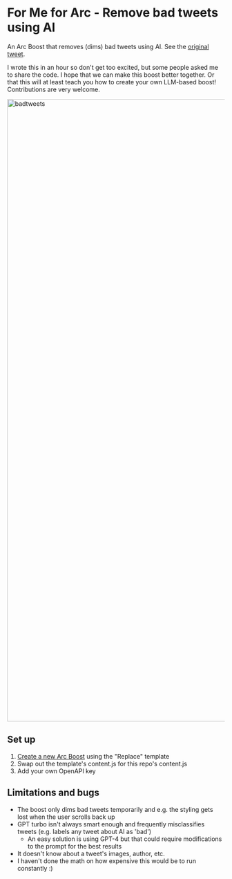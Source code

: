 # For Me for Arc - Remove bad tweets using AI
An Arc Boost that removes (dims) bad tweets using AI. See the [original tweet](https://twitter.com/vincentmvdm/status/1658678049691385857).

I wrote this in an hour so don't get too excited, but some people asked me to share the code. I hope that we can make this boost better together. Or that this will at least teach you how to create your own LLM-based boost! Contributions are very welcome.

<img width="1440" alt="badtweets" src="https://github.com/vincentmvdm/twitter-for-me/assets/15680527/7ce78482-ccd4-4d7e-bbc8-21f1d04bca90">

## Set up
1. [Create a new Arc Boost](https://resources.arc.net/en/articles/6808613-boosts-customize-any-website) using the "Replace" template
2. Swap out the template's content.js for this repo's content.js
3. Add your own OpenAPI key

## Limitations and bugs
* The boost only dims bad tweets temporarily and e.g. the styling gets lost when the user scrolls back up
* GPT turbo isn't always smart enough and frequently misclassifies tweets (e.g. labels any tweet about AI as 'bad')
    * An easy solution is using GPT-4 but that could require modifications to the prompt for the best results
* It doesn't know about a tweet's images, author, etc.
* I haven't done the math on how expensive this would be to run constantly :)
